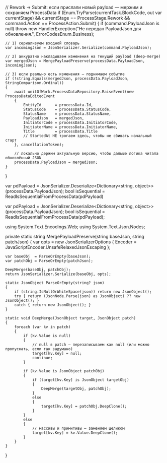 // Rework → Submit: если прислали новый payload — мержим и сохраняем ProcessData
if (Enum.TryParse<ProcessStage>(currentTask.BlockCode, out var currentStage)
    && currentStage == ProcessStage.Rework
    && command.Action == ProcessAction.Submit)
{
    if (command.PayloadJson is null)
        throw new HandlerException("Не передан PayloadJson для обновления.", ErrorCodesEnum.Business);

    // 1) сериализуем входной словарь
    var incomingJson = JsonSerializer.Serialize(command.PayloadJson);

    // 2) аккуратно накладываем изменения на текущий payload (deep-merge)
    var mergedJson = MergePayloadPreserve(processData.PayloadJson, incomingJson);

    // 3) если реально есть изменения — поднимаем событие
    if (!string.Equals(mergedJson, processData.PayloadJson, StringComparison.Ordinal))
    {
        await unitOfWork.ProcessDataRepository.RaiseEvent(new ProcessDataEditedEvent
        {
            EntityId      = processData.Id,
            StatusCode    = processData.StatusCode,
            StatusName    = processData.StatusName,
            PayloadJson   = mergedJson,
            InitiatorCode = processData.InitiatorCode,
            InitiatorName = processData.InitiatorName,
            Title         = processData.Title
            // StartedAt НЕ трогаем здесь, чтобы не сбивать начальный старт
        }, cancellationToken);

        // локально держим актуальную версию, чтобы дальше логика читала обновлённый JSON
        processData.PayloadJson = mergedJson;
    }
}




var pdPayload = JsonSerializer.Deserialize<Dictionary<string, object>>(processData.PayloadJson);
bool isSequential = ReadIsSequentialFromProcessData(pdPayload)

var pdPayload = JsonSerializer.Deserialize<Dictionary<string, object>>(processData.PayloadJson);
bool isSequential = ReadIsSequentialFromProcessData(pdPayload);


using System.Text.Encodings.Web;
using System.Text.Json.Nodes;

private static string MergePayloadPreserve(string baseJson, string patchJson)
{
    var opts = new JsonSerializerOptions { Encoder = JavaScriptEncoder.UnsafeRelaxedJsonEscaping };

    var baseObj  = ParseOrEmpty(baseJson);
    var patchObj = ParseOrEmpty(patchJson);

    DeepMerge(baseObj, patchObj);
    return JsonSerializer.Serialize(baseObj, opts);

    static JsonObject ParseOrEmpty(string? json)
    {
        if (string.IsNullOrWhiteSpace(json)) return new JsonObject();
        try { return (JsonNode.Parse(json) as JsonObject) ?? new JsonObject(); }
        catch { return new JsonObject(); }
    }

    static void DeepMerge(JsonObject target, JsonObject patch)
    {
        foreach (var kv in patch)
        {
            if (kv.Value is null)
            {
                // null в patch — перезаписываем как null (или можно пропускать, если так задумано)
                target[kv.Key] = null;
                continue;
            }

            if (kv.Value is JsonObject patchObj)
            {
                if (target[kv.Key] is JsonObject targetObj)
                {
                    DeepMerge(targetObj, patchObj);
                }
                else
                {
                    target[kv.Key] = patchObj.DeepClone();
                }
            }
            else
            {
                // массивы и примитивы — заменяем целиком
                target[kv.Key] = kv.Value.DeepClone();
            }
        }
    }
}
